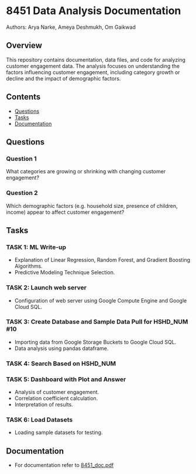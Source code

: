 # 8451 Data Analysis Documentation

Authors: Arya Narke, Ameya Deshmukh, Om Gaikwad

## Overview
This repository contains documentation, data files, and code for analyzing customer engagement data. The analysis focuses on understanding the factors influencing customer engagement, including category growth or decline and the impact of demographic factors.

## Contents
- [Questions](#questions)
- [Tasks](#tasks)
- [Documentation](#documentation)

## Questions
### Question 1
What categories are growing or shrinking with changing customer engagement?

### Question 2
Which demographic factors (e.g. household size, presence of children, income) appear to affect customer engagement?

## Tasks
### TASK 1: ML Write-up
- Explanation of Linear Regression, Random Forest, and Gradient Boosting Algorithms.
- Predictive Modeling Technique Selection.

### TASK 2: Launch web server
- Configuration of web server using Google Compute Engine and Google Cloud SQL.

### TASK 3: Create Database and Sample Data Pull for HSHD_NUM #10
- Importing data from Google Storage Buckets to Google Cloud SQL.
- Data analysis using pandas dataframe.

### TASK 4: Search Based on HSHD_NUM

### TASK 5: Dashboard with Plot and Answer
- Analysis of customer engagement.
- Correlation coefficient calculation.
- Interpretation of results.

### TASK 6: Load Datasets
- Loading sample datasets for testing.

## Documentation
- For documentation refer to [8451_doc.pdf](#8451_doc.pdf)
